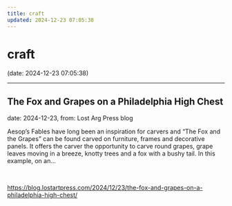 ```yaml
---
title: craft
updated: 2024-12-23 07:05:38
---
```


# craft

(date: 2024-12-23 07:05:38)

---

## The Fox and Grapes on a Philadelphia High Chest

date: 2024-12-23, from: Lost Arg Press blog

Aesop’s Fables have long been an inspiration for carvers and “The Fox and the Grapes” can be found carved on furniture, frames and decorative panels. It offers the carver the opportunity to carve round grapes, grape leaves moving in a breeze, knotty trees and a fox with a bushy tail. In this example, on an... 

<br> 

<https://blog.lostartpress.com/2024/12/23/the-fox-and-grapes-on-a-philadelphia-high-chest/>

